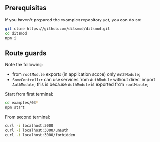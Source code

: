 ## Prerequisites

If you haven't prepared the examples repository yet, you can do so:

```bash
git clone https://github.com/ditsmod/ditsmod.git
cd ditsmod
npm i
```

## Route guards

Note the following:

- from `rootModule` exports (in application scope) only `AuthModule`;
- `SomeController` can use services from `AuthModule` without direct import `AuthModule`;
this is because `AuthModule` is exported from `rootModule`;

Start from first terminal:

```bash
cd examples/03*
npm start
```

From second terminal:

```bash
curl -i localhost:3000
curl -i localhost:3000/unauth
curl -i localhost:3000/forbidden
```

